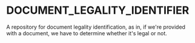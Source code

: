 # DOCUMENT_LEGALITY_IDENTIFIER
A repository for document legality identification, as in, if we're provided with a document, we have to determine whether it's legal or not.

